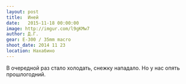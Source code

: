 ```yaml
---
layout: post
title:  Иней
date:   2015-11-18 00:00:00
image: http://imgur.com/l9gKMw7
author: Д.Г.
gear: E-300 / 35mm macro
shoot_date: 2014 11 23
location: Нахабино
---
```


В очередной раз стало холодать, снежку нападало. Но у нас опять прошлогодний.
